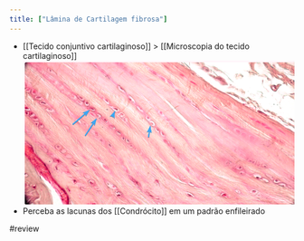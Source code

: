```yaml
---
title: ["Lâmina de Cartilagem fibrosa"]
---
```

+ [[Tecido conjuntivo cartilaginoso]] > [[Microscopia do tecido cartilaginoso]] 
![Pasted image 20210418182759.png](Pasted%20image%2020210418182759.png)
+ Perceba as lacunas dos [[Condrócito]] em um padrão enfileirado

#review 